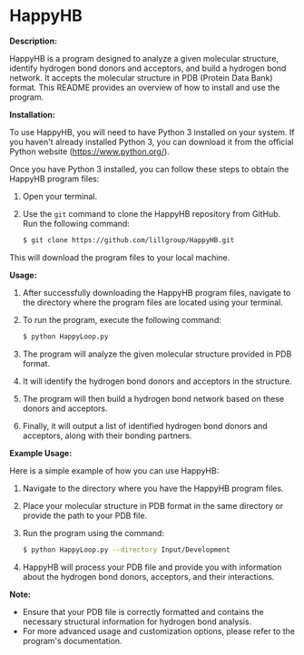 # HappyHB

**Description:**

HappyHB is a program designed to analyze a given molecular structure, identify hydrogen bond donors and acceptors, and build a hydrogen bond network. It accepts the molecular structure in PDB (Protein Data Bank) format. This README provides an overview of how to install and use the program.

**Installation:**

To use HappyHB, you will need to have Python 3 installed on your system. If you haven't already installed Python 3, you can download it from the official Python website (https://www.python.org/).

Once you have Python 3 installed, you can follow these steps to obtain the HappyHB program files:

1. Open your terminal.

2. Use the `git` command to clone the HappyHB repository from GitHub. Run the following command:

    ```bash
    $ git clone https://github.com/lillgroup/HappyHB.git
    ```

This will download the program files to your local machine.

**Usage:**

1. After successfully downloading the HappyHB program files, navigate to the directory where the program files are located using your terminal.

2. To run the program, execute the following command:

    ```bash
    $ python HappyLoop.py
    ```

3. The program will analyze the given molecular structure provided in PDB format.

4. It will identify the hydrogen bond donors and acceptors in the structure.

5. The program will then build a hydrogen bond network based on these donors and acceptors.

6. Finally, it will output a list of identified hydrogen bond donors and acceptors, along with their bonding partners.

**Example Usage:**

Here is a simple example of how you can use HappyHB:

1. Navigate to the directory where you have the HappyHB program files.

2. Place your molecular structure in PDB format in the same directory or provide the path to your PDB file.

3. Run the program using the command:

    ```bash
    $ python HappyLoop.py --directory Input/Development
    ```

4. HappyHB will process your PDB file and provide you with information about the hydrogen bond donors, acceptors, and their interactions.

**Note:**

- Ensure that your PDB file is correctly formatted and contains the necessary structural information for hydrogen bond analysis.
- For more advanced usage and customization options, please refer to the program's documentation.
